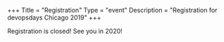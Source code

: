 +++
Title = "Registration"
Type = "event"
Description = "Registration for devopsdays Chicago 2019"
+++


Registration is closed! See you in 2020!
